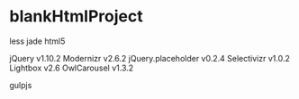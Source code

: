 blankHtmlProject
================
less
jade
html5

jQuery v1.10.2
Modernizr v2.6.2
jQuery.placeholder v0.2.4
Selectivizr v1.0.2
Lightbox v2.6
OwlCarousel v1.3.2

gulpjs